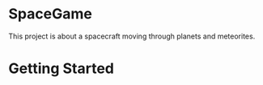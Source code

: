 # SpaceGame
This project is about a spacecraft moving through planets and meteorites.
# Getting Started
